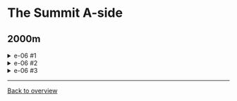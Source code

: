 # The Summit A-side

## 2000m

<details>
  <summary>e-06 #1</summary>
  
  ![gif](https://github.com/DrMadThrust/docs-swag-collection/blob/main/vids/7A_4_e-06_00.webp)
  
  Insanity: 6 Potential: 0
  
  Reverse coyote demohyper bhop, ultra downright twice, jump through the tiny gap and finish with an upright and up dash pattern. Bonus points are awarded for not doing a crouched bhop through the spinner gap.
  Slightly slower than ASS (quite a bit faster than regular skip!) but will make you the supreme authority of the swag business if you pull this off in a run. A lot easier, only a few frames slower but boring if you only ultra once instead of twice.
</details>

<details>
  <summary>e-06 #2</summary>
  
  ![gif](https://github.com/DrMadThrust/docs-swag-collection/blob/main/vids/7A_4_e-06_01.webp)
  
  Insanity: 3 Potential: 0
  
  Reverse coyote demohyper bhop, and from there on it's basically the regular skip. Only difference is that you can greed out a right dash instead of doing 2 uprights. Decent save over regular skip, so go for it if for whatever reason you're consistent at that reverse demohyper.
</details>

<details>
  <summary>e-06 #3</summary>
  
  ![gif](https://github.com/DrMadThrust/docs-swag-collection/blob/main/vids/7A_4_e-06_02.webp)
  
  Insanity: 4 Potential: +1
  
  Reverse coyote demohyper bhop, fly for a bit and then end it off the same way you would end off ASS! Who would have thought that ASS and regular skip could become friends one day. Demo through the spinner gap highly recommended, but in no way required. Shoutouts to Sleepy__Dan__ for inspiring me to lab this gem.
</details>

---
[Back to overview](https://github.com/DrMadThrust/docs-swag-collection)
